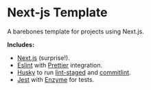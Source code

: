# Next-js Template

A barebones template for projects using Next.js. 

**Includes:**

- [Next.js](https://nextjs.org/docs/) (surprise!).
- [Eslint](https://eslint.org/) with [Prettier](https://prettier.io/) integration.
- [Husky](https://github.com/typicode/husky) to run [lint-staged](https://github.com/okonet/lint-staged) and [commitlint](https://github.com/conventional-changelog/commitlint).
- [Jest](https://jestjs.io/) with [Enzyme](https://enzymejs.github.io/enzyme/) for tests.
